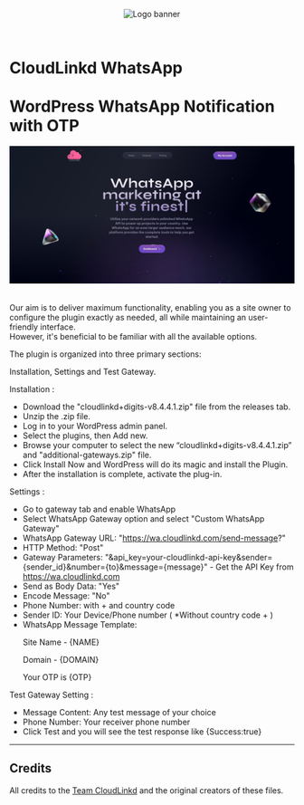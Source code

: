 <p align="center">
<img alt="Logo banner" src="https://github.com/cloudlinkd-networks/whatsapp-notification/blob/main/logo.png"/></p>
</br>

# CloudLinkd WhatsApp</br></br>WordPress WhatsApp Notification with OTP

![Example dashboard](https://raw.githubusercontent.com/cloudlinkd-networks/WHMCS-WhatsApp-Notification/refs/heads/main/screenshot-4.png)
</br></br>

Our aim is to deliver maximum functionality, enabling you as a site owner to configure the plugin exactly as needed, all while maintaining an user-friendly interface.<br>
However, it's beneficial to be familiar with all the available options.<br>

The plugin is organized into three primary sections:<br>

Installation, Settings and Test Gateway.

Installation :

- Download the "cloudlinkd+digits-v8.4.4.1.zip" file from the releases tab.
- Unzip the .zip file.
- Log in to your WordPress admin panel.
- Select the plugins, then Add new.
- Browse your computer to select the new “cloudlinkd+digits-v8.4.4.1.zip” and "additional-gateways.zip" file.
- Click Install Now and WordPress will do its magic and install the Plugin.
- After the installation is complete, activate the plug-in.

Settings :

- Go to gateway tab and enable WhatsApp
- Select WhatsApp Gateway option and select "Custom WhatsApp Gateway"
- WhatsApp Gateway URL: "https://wa.cloudlinkd.com/send-message?"
- HTTP Method: "Post"
- Gateway Parameters: "&api_key=your-cloudlinkd-api-key&sender={sender_id}&number={to}&message={message}" - Get the API Key from https://wa.cloudlinkd.com
- Send as Body Data: "Yes"
- Encode Message: "No"
- Phone Number: with + and country code
- Sender ID: Your Device/Phone number ( *Without country code + )
- WhatsApp Message Template:
  <p>Site Name - {NAME}</p>
  <p>Domain - {DOMAIN}</p>
  <p>Your OTP is {OTP}</p>

Test Gateway Setting :

- Message Content: Any test message of your choice
- Phone Number: Your receiver phone number
- Click Test and you will see the test response like {Success:true}

----------

## Credits

All credits to the [Team CloudLinkd](https://www.cloudlinkd.com) and the original creators of these files.</br>
